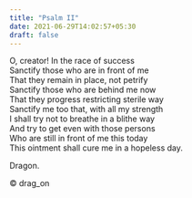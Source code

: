 ```yaml
---
title: "Psalm II"
date: 2021-06-29T14:02:57+05:30
draft: false
---
```


O, creator! In the race of success  
Sanctify those who are in front of me  
That they remain in place, not petrify  
Sanctify those who are behind me now  
That they progress restricting sterile way  
Sanctify me too that, with all my strength  
I shall try not to breathe in a blithe way  
And try to get even with those persons  
Who are still in front of me this today  
This ointment shall cure me in a hopeless day.  

Dragon.

© drag_on
